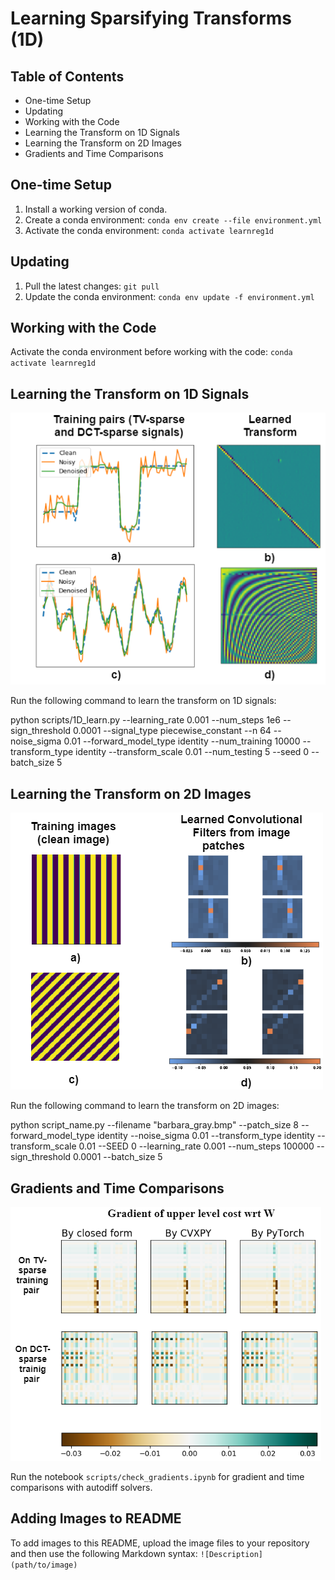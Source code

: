 # Learning Sparsifying Transforms (1D)

## Table of Contents
- One-time Setup
- Updating
- Working with the Code
- Learning the Transform on 1D Signals
- Learning the Transform on 2D Images
- Gradients and Time Comparisons

## One-time Setup
1. Install a working version of conda.
2. Create a conda environment: `conda env create --file environment.yml`
3. Activate the conda environment: `conda activate learnreg1d`

## Updating
1. Pull the latest changes: `git pull`
2. Update the conda environment: `conda env update -f environment.yml`

## Working with the Code
Activate the conda environment before working with the code: `conda activate learnreg1d`

## Learning the Transform on 1D Signals

![Transforms learnt on 1D signal pairs](figs/lertran2.png)

Run the following command to learn the transform on 1D signals:

python scripts/1D_learn.py --learning_rate 0.001 --num_steps 1e6 --sign_threshold 0.0001 --signal_type piecewise_constant --n 64 --noise_sigma 0.01 --forward_model_type identity --num_training 10000 --transform_type identity --transform_scale 0.01 --num_testing 5 --seed 0 --batch_size 5


## Learning the Transform on 2D Images

![Transforms learnt on 2D image pairs](figs/image_Strips.png)

Run the following command to learn the transform on 2D images:

python script_name.py --filename "barbara_gray.bmp" --patch_size 8 --forward_model_type identity --noise_sigma 0.01 --transform_type identity --transform_scale 0.01 --SEED 0 --learning_rate 0.001 --num_steps 100000 --sign_threshold 0.0001 --batch_size 5


## Gradients and Time Comparisons

![Comparisons with autodiff solvers](figs/grad_comb.png)

Run the notebook `scripts/check_gradients.ipynb` for gradient and time comparisons with autodiff solvers.

## Adding Images to README
To add images to this README, upload the image files to your repository and then use the following Markdown syntax: `![Description](path/to/image)`


